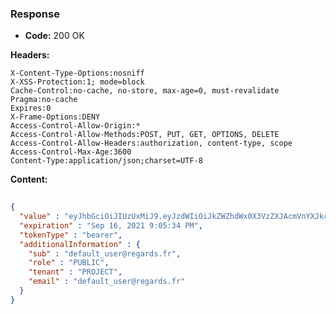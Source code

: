### Response

* **Code:** 200 OK

**Headers:**

`X-Content-Type-Options:nosniff`  
`X-XSS-Protection:1; mode=block`  
`Cache-Control:no-cache, no-store, max-age=0, must-revalidate`  
`Pragma:no-cache`  
`Expires:0`  
`X-Frame-Options:DENY`  
`Access-Control-Allow-Origin:*`  
`Access-Control-Allow-Methods:POST, PUT, GET, OPTIONS, DELETE`  
`Access-Control-Allow-Headers:authorization, content-type, scope`  
`Access-Control-Max-Age:3600`  
`Content-Type:application/json;charset=UTF-8`  

**Content:**

```json
    
{
  "value" : "eyJhbGciOiJIUzUxMiJ9.eyJzdWIiOiJkZWZhdWx0X3VzZXJAcmVnYXJkcy5mciIsInJvbGUiOiJQVUJMSUMiLCJ0ZW5hbnQiOiJQUk9KRUNUIiwiZW1haWwiOiJkZWZhdWx0X3VzZXJAcmVnYXJkcy5mciIsImV4cCI6MTYzMTgyNjMzNH0.rGVMKrGS9Ifg0I-LPXIRYOoXJSTSx3yW-LvQOTBSHi6qBxcbsTquQ-gFT36B_dXtP5S4zm9gogk5PBC_Dfu_nA",
  "expiration" : "Sep 16, 2021 9:05:34 PM",
  "tokenType" : "bearer",
  "additionalInformation" : {
    "sub" : "default_user@regards.fr",
    "role" : "PUBLIC",
    "tenant" : "PROJECT",
    "email" : "default_user@regards.fr"
  }
}
```
